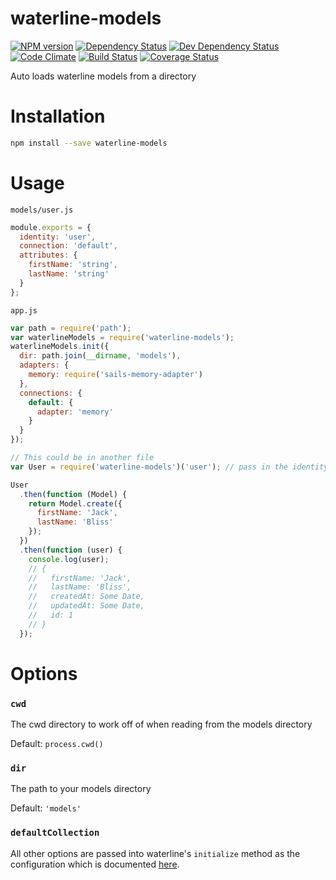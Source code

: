 # waterline-models

[![NPM version](http://img.shields.io/npm/v/waterline-models.svg?style=flat)](https://www.npmjs.org/package/waterline-models)
[![Dependency Status](http://img.shields.io/david/ksmithut/waterline-models.svg?style=flat)](https://david-dm.org/ksmithut/waterline-models)
[![Dev Dependency Status](http://img.shields.io/david/dev/ksmithut/waterline-models.svg?style=flat)](https://david-dm.org/ksmithut/waterline-models#info=devDependencies&view=table)
[![Code Climate](http://img.shields.io/codeclimate/github/ksmithut/waterline-models.svg?style=flat)](https://codeclimate.com/github/ksmithut/waterline-models)
[![Build Status](http://img.shields.io/travis/ksmithut/waterline-models/master.svg?style=flat)](https://travis-ci.org/ksmithut/waterline-models)
[![Coverage Status](http://img.shields.io/codeclimate/coverage/github/ksmithut/waterline-models.svg?style=flat)](https://codeclimate.com/github/ksmithut/waterline-models)

Auto loads waterline models from a directory

# Installation

```bash
npm install --save waterline-models
```

# Usage

`models/user.js`

```js
module.exports = {
  identity: 'user',
  connection: 'default',
  attributes: {
    firstName: 'string',
    lastName: 'string'
  }
};
```

`app.js`

```js
var path = require('path');
var waterlineModels = require('waterline-models');
waterlineModels.init({
  dir: path.join(__dirname, 'models'),
  adapters: {
    memory: require('sails-memory-adapter')
  },
  connections: {
    default: {
      adapter: 'memory'
    }
  }
});

// This could be in another file
var User = require('waterline-models')('user'); // pass in the identity

User
  .then(function (Model) {
    return Model.create({
      firstName: 'Jack',
      lastName: 'Bliss'
    });
  })
  .then(function (user) {
    console.log(user);
    // {
    //   firstName: 'Jack',
    //   lastName: 'Bliss',
    //   createdAt: Some Date,
    //   updatedAt: Some Date,
    //   id: 1
    // }
  });
```

# Options

### `cwd`

The cwd directory to work off of when reading from the models directory

Default: `process.cwd()`

### `dir`

The path to your models directory

Default: `'models'`

### `defaultCollection`

All other options are passed into waterline's `initialize` method as the
configuration which is documented
[here](https://github.com/balderdashy/waterline-docs/blob/master/introduction/getting-started.md).
